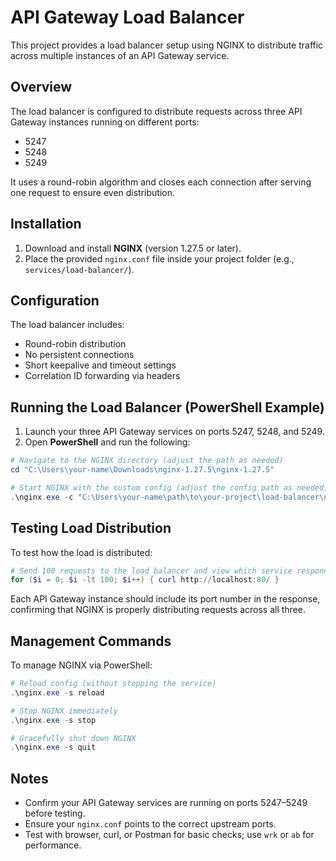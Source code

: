 # API Gateway Load Balancer

This project provides a load balancer setup using NGINX to distribute traffic across multiple instances of an API Gateway service.

## Overview

The load balancer is configured to distribute requests across three API Gateway instances running on different ports:

- 5247  
- 5248  
- 5249

It uses a round-robin algorithm and closes each connection after serving one request to ensure even distribution.

## Installation

1. Download and install **NGINX** (version 1.27.5 or later).
2. Place the provided `nginx.conf` file inside your project folder (e.g., `services/load-balancer/`).

## Configuration

The load balancer includes:

- Round-robin distribution
- No persistent connections
- Short keepalive and timeout settings
- Correlation ID forwarding via headers

## Running the Load Balancer (PowerShell Example)

1. Launch your three API Gateway services on ports 5247, 5248, and 5249.
2. Open **PowerShell** and run the following:

```powershell
# Navigate to the NGINX directory (adjust the path as needed)
cd "C:\Users\your-name\Downloads\nginx-1.27.5\nginx-1.27.5"

# Start NGINX with the custom config (adjust the config path as needed)
.\nginx.exe -c "C:\Users\your-name\path\to\your-project\load-balancer\nginx.conf"
```

## Testing Load Distribution

To test how the load is distributed:

```powershell
# Send 100 requests to the load balancer and view which service responds
for ($i = 0; $i -lt 100; $i++) { curl http://localhost:80/ }
```

Each API Gateway instance should include its port number in the response, confirming that NGINX is properly distributing requests across all three.

## Management Commands

To manage NGINX via PowerShell:

```powershell
# Reload config (without stopping the service)
.\nginx.exe -s reload

# Stop NGINX immediately
.\nginx.exe -s stop

# Gracefully shut down NGINX
.\nginx.exe -s quit
```

## Notes

- Confirm your API Gateway services are running on ports 5247–5249 before testing.
- Ensure your `nginx.conf` points to the correct upstream ports.
- Test with browser, curl, or Postman for basic checks; use `wrk` or `ab` for performance.
